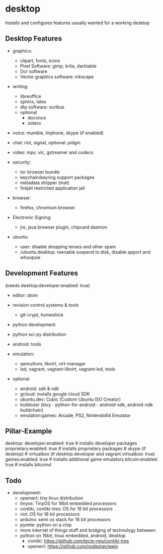 # desktop

Installs and configures features usually wanted for a working desktop

## Desktop Features

* graphics:
    * clipart, fonts, icons
    * Pixel Software: gimp, krita, darktable
    * Ocr software
    * Vector graphics software: inkscape

* writing:
    * libreoffice
    * sphinx, latex
    * dtp software: scribus
    * optional
        * doconce
        * zotero

* voice: mumble, linphone, skype (if enabled)
* chat: riot, signal, optional: pidgin
* video: mpv, vlc, gstreamer and codecs
* security:
    * tor browser bundle
    * keychain/keyring support packages
    * metadata stripper (mat)
    * firejail restricted application jail

* browser:
    * firefox, chromium browser

* Electronic Signing: 
    * jre, java browser plugin, chipcard daemon

* ubuntu:
    * user: disable shopping lenses and other spam
    * /ubuntu.desktop: reenable suspend to disk, disable apport and whoopsie

## Development Features

(needs desktop:developer:enabled: true)

* editor: atom
* revision control systems & tools
    * git-crypt, homeshick
* python development 
* python sci-py distribution
* android: tools
* emulation:
  * qemu/kvm, libvirt, virt-manager
  * lxd, vagrant, vagrant-libvirt, vagrant-lxd, tools

* optional
    * android: sdk & ndk
    * gcloud: installs google cloud SDK
    * ubuntu.dev: Cubic (Custom Ubuntu ISO Creator)
    * buildozer (kivy - python-for-android - android-sdk, android-ndk buildchain)
    * emulation:games: Arcade, PS2, Nintendo64 Emulator

## Pillar-Example

desktop:
  developer:enabled: true    # installs developer packages
  proprietary:enabled: true   # installs proprietary packages
    # skype (if desktop)
    # virtualbox (if desktop.developer and vagrant.virtualbox: true)
  games:enabled: true        # installs additional game emulators
  bitcoin:enabled: true      # installs bitcoind
  
## Todo

* development:
   * openwrt: tiny linux distribution
   * tinyos: TinyOS for 16bit embedded processors
   * contiki, contiki-tres: OS for 16 bit processors
   * riot: OS for 16 bit processors
   * arduino: semi os stack for 16 bit processors
   * pymite: python on a chip
   * more internet of things stuff and bridging of technology between:
    *  python on 16bit, linux embedded, android, desktop 
       * contiki: https://github.com/tecip-nes/contiki-tres
       * openwrt: https://github.com/nodesign/weio
